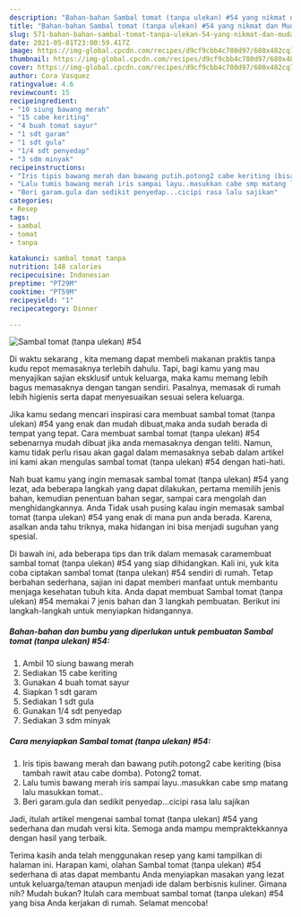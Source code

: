 ```yaml
---
description: "Bahan-bahan Sambal tomat (tanpa ulekan) #54 yang nikmat dan Mudah Dibuat"
title: "Bahan-bahan Sambal tomat (tanpa ulekan) #54 yang nikmat dan Mudah Dibuat"
slug: 571-bahan-bahan-sambal-tomat-tanpa-ulekan-54-yang-nikmat-dan-mudah-dibuat
date: 2021-05-01T23:00:59.417Z
image: https://img-global.cpcdn.com/recipes/d9cf9cbb4c780d97/680x482cq70/sambal-tomat-tanpa-ulekan-54-foto-resep-utama.jpg
thumbnail: https://img-global.cpcdn.com/recipes/d9cf9cbb4c780d97/680x482cq70/sambal-tomat-tanpa-ulekan-54-foto-resep-utama.jpg
cover: https://img-global.cpcdn.com/recipes/d9cf9cbb4c780d97/680x482cq70/sambal-tomat-tanpa-ulekan-54-foto-resep-utama.jpg
author: Cora Vasquez
ratingvalue: 4.6
reviewcount: 15
recipeingredient:
- "10 siung bawang merah"
- "15 cabe keriting"
- "4 buah tomat sayur"
- "1 sdt garam"
- "1 sdt gula"
- "1/4 sdt penyedap"
- "3 sdm minyak"
recipeinstructions:
- "Iris tipis bawang merah dan bawang putih.potong2 cabe keriting (bisa tambah rawit atau cabe domba). Potong2 tomat."
- "Lalu tumis bawang merah iris sampai layu..masukkan cabe smp matang lalu masukkan tomat.."
- "Beri garam.gula dan sedikit penyedap...cicipi rasa lalu sajikan"
categories:
- Resep
tags:
- sambal
- tomat
- tanpa

katakunci: sambal tomat tanpa 
nutrition: 148 calories
recipecuisine: Indonesian
preptime: "PT29M"
cooktime: "PT59M"
recipeyield: "1"
recipecategory: Dinner

---
```



![Sambal tomat (tanpa ulekan) #54](https://img-global.cpcdn.com/recipes/d9cf9cbb4c780d97/680x482cq70/sambal-tomat-tanpa-ulekan-54-foto-resep-utama.jpg)

Di waktu  sekarang , kita memang dapat membeli makanan praktis tanpa kudu repot memasaknya terlebih dahulu. Tapi, bagi kamu yang mau menyajikan sajian eksklusif untuk keluarga, maka kamu memang lebih bagus memasaknya dengan tangan sendiri. Pasalnya, memasak di rumah lebih higienis serta dapat menyesuaikan sesuai selera keluarga.

Jika kamu sedang mencari inspirasi cara membuat sambal tomat (tanpa ulekan) #54 yang enak dan mudah dibuat,maka anda sudah berada di tempat yang tepat. Cara membuat sambal tomat (tanpa ulekan) #54  sebenarnya mudah dibuat jika anda memasaknya dengan teliti. Namun, kamu tidak perlu risau akan gagal dalam memasaknya 
sebab dalam artikel ini kami akan mengulas sambal tomat (tanpa ulekan) #54 dengan hati-hati.  



Nah buat kamu yang ingin memasak sambal tomat (tanpa ulekan) #54 yang lezat, ada beberapa langkah yang dapat dilakukan, pertama memilih jenis bahan, kemudian penentuan bahan segar, sampai cara mengolah dan menghidangkannya. Anda Tidak usah pusing kalau ingin memasak sambal tomat (tanpa ulekan) #54 yang enak di mana pun anda berada. Karena, asalkan anda  tahu triknya, maka hidangan ini bisa menjadi suguhan yang spesial.

Di bawah ini, ada beberapa tips dan trik dalam memasak caramembuat sambal tomat (tanpa ulekan) #54 yang siap dihidangkan. Kali ini, yuk kita coba ciptakan sambal tomat (tanpa ulekan) #54 sendiri di rumah. Tetap berbahan sederhana, sajian ini dapat memberi manfaat untuk membantu menjaga kesehatan tubuh kita. Anda dapat membuat Sambal tomat (tanpa ulekan) #54 memakai 7 jenis bahan dan 3 langkah pembuatan. Berikut ini langkah-langkah untuk menyiapkan hidangannya.

<!--inarticleads1-->

##### Bahan-bahan dan bumbu yang diperlukan untuk pembuatan Sambal tomat (tanpa ulekan) #54:

1. Ambil 10 siung bawang merah
1. Sediakan 15 cabe keriting
1. Gunakan 4 buah tomat sayur
1. Siapkan 1 sdt garam
1. Sediakan 1 sdt gula
1. Gunakan 1/4 sdt penyedap
1. Sediakan 3 sdm minyak




<!--inarticleads2-->

##### Cara menyiapkan Sambal tomat (tanpa ulekan) #54:

1. Iris tipis bawang merah dan bawang putih.potong2 cabe keriting (bisa tambah rawit atau cabe domba). Potong2 tomat.
1. Lalu tumis bawang merah iris sampai layu..masukkan cabe smp matang lalu masukkan tomat..
1. Beri garam.gula dan sedikit penyedap...cicipi rasa lalu sajikan




Jadi, itulah artikel mengenai  sambal tomat (tanpa ulekan) #54  yang sederhana dan mudah versi kita. Semoga anda mampu mempraktekkannya dengan hasil yang terbaik. 

Terima kasih anda telah menggunakan resep yang kami tampilkan di halaman ini. Harapan kami, olahan  Sambal tomat (tanpa ulekan) #54 sederhana di atas dapat membantu Anda menyiapkan masakan yang lezat untuk keluarga/teman ataupun menjadi ide dalam berbisnis kuliner. Gimana nih? Mudah bukan? Itulah cara membuat sambal tomat (tanpa ulekan) #54 yang bisa Anda kerjakan di rumah. Selamat mencoba!

